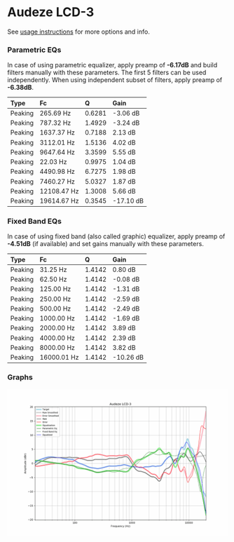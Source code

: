 # Audeze LCD-3
See [usage instructions](https://github.com/jaakkopasanen/AutoEq#usage) for more options and info.

### Parametric EQs
In case of using parametric equalizer, apply preamp of **-6.17dB** and build filters manually
with these parameters. The first 5 filters can be used independently.
When using independent subset of filters, apply preamp of **-6.38dB**.

| Type    | Fc          |      Q | Gain      |
|:--------|:------------|:-------|:----------|
| Peaking | 265.69 Hz   | 0.6281 | -3.06 dB  |
| Peaking | 787.32 Hz   | 1.4929 | -3.24 dB  |
| Peaking | 1637.37 Hz  | 0.7188 | 2.13 dB   |
| Peaking | 3112.01 Hz  | 1.5136 | 4.02 dB   |
| Peaking | 9647.64 Hz  | 3.3599 | 5.55 dB   |
| Peaking | 22.03 Hz    | 0.9975 | 1.04 dB   |
| Peaking | 4490.98 Hz  | 6.7275 | 1.98 dB   |
| Peaking | 7460.27 Hz  | 5.0327 | 1.87 dB   |
| Peaking | 12108.47 Hz | 1.3008 | 5.66 dB   |
| Peaking | 19614.67 Hz | 0.3545 | -17.10 dB |

### Fixed Band EQs
In case of using fixed band (also called graphic) equalizer, apply preamp of **-4.51dB**
(if available) and set gains manually with these parameters.

| Type    | Fc          |      Q | Gain      |
|:--------|:------------|:-------|:----------|
| Peaking | 31.25 Hz    | 1.4142 | 0.80 dB   |
| Peaking | 62.50 Hz    | 1.4142 | -0.08 dB  |
| Peaking | 125.00 Hz   | 1.4142 | -1.31 dB  |
| Peaking | 250.00 Hz   | 1.4142 | -2.59 dB  |
| Peaking | 500.00 Hz   | 1.4142 | -2.49 dB  |
| Peaking | 1000.00 Hz  | 1.4142 | -1.69 dB  |
| Peaking | 2000.00 Hz  | 1.4142 | 3.89 dB   |
| Peaking | 4000.00 Hz  | 1.4142 | 2.39 dB   |
| Peaking | 8000.00 Hz  | 1.4142 | 3.82 dB   |
| Peaking | 16000.01 Hz | 1.4142 | -10.26 dB |

### Graphs
![](./Audeze%20LCD-3.png)